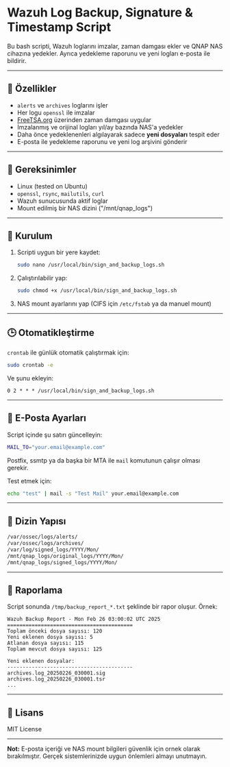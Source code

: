 # Wazuh Log Backup, Signature & Timestamp Script

Bu bash scripti, Wazuh loglarını imzalar, zaman damgası ekler ve QNAP NAS cihazına yedekler. Ayrıca yedekleme raporunu ve yeni logları e-posta ile bildirir.

---

## 🚀 Özellikler

- `alerts` ve `archives` loglarını işler
- Her logu `openssl` ile imzalar
- [FreeTSA.org](https://freetsa.org/) üzerinden zaman damgası uygular
- İmzalanmış ve orijinal logları yıl/ay bazında NAS'a yedekler
- Daha önce yedeklenenleri algılayarak sadece **yeni dosyaları** tespit eder
- E-posta ile yedekleme raporunu ve yeni log arşivini gönderir

---

## 🔧 Gereksinimler

- Linux (tested on Ubuntu)
- `openssl`, `rsync`, `mailutils`, `curl`
- Wazuh sunucusunda aktif loglar
- Mount edilmiş bir NAS dizini ("/mnt/qnap_logs")

---

## 💩 Kurulum

1. Scripti uygun bir yere kaydet:
   ```bash
   sudo nano /usr/local/bin/sign_and_backup_logs.sh
   ```
2. Çalıştırılabilir yap:
   ```bash
   sudo chmod +x /usr/local/bin/sign_and_backup_logs.sh
   ```
3. NAS mount ayarlarını yap (CIFS için `/etc/fstab` ya da manuel mount)

---

## 🕒 Otomatikleştirme

`crontab` ile günlük otomatik çalıştırmak için:
```bash
sudo crontab -e
```

Ve şunu ekleyin:
```cron
0 2 * * * /usr/local/bin/sign_and_backup_logs.sh
```

---

## 📩 E-Posta Ayarları

Script içinde şu satırı güncelleyin:
```bash
MAIL_TO="your.email@example.com"
```

Postfix, ssmtp ya da başka bir MTA ile `mail` komutunun çalışır olması gerekir.

Test etmek için:
```bash
echo "test" | mail -s "Test Mail" your.email@example.com
```

---

## 📁 Dizin Yapısı

```bash
/var/ossec/logs/alerts/
/var/ossec/logs/archives/
/var/log/signed_logs/YYYY/Mon/
/mnt/qnap_logs/original_logs/YYYY/Mon/
/mnt/qnap_logs/signed_logs/YYYY/Mon/
```

---

## 📄 Raporlama

Script sonunda `/tmp/backup_report_*.txt` şeklinde bir rapor oluşur. Örnek:

```
Wazuh Backup Report - Mon Feb 26 03:00:02 UTC 2025
=========================================
Toplam önceki dosya sayısı: 120
Yeni eklenen dosya sayısı: 5
Atlanan dosya sayısı: 115
Toplam mevcut dosya sayısı: 125

Yeni eklenen dosyalar:
-----------------------------------------
archives.log_20250226_030001.sig
archives.log_20250226_030001.tsr
...
```

---

## 📜 Lisans

MIT License

---

**Not:** E-posta içeriği ve NAS mount bilgileri güvenlik için ornek olarak bırakılmıştır. Gerçek sistemlerinizde uygun önlemleri almayı unutmayın.

